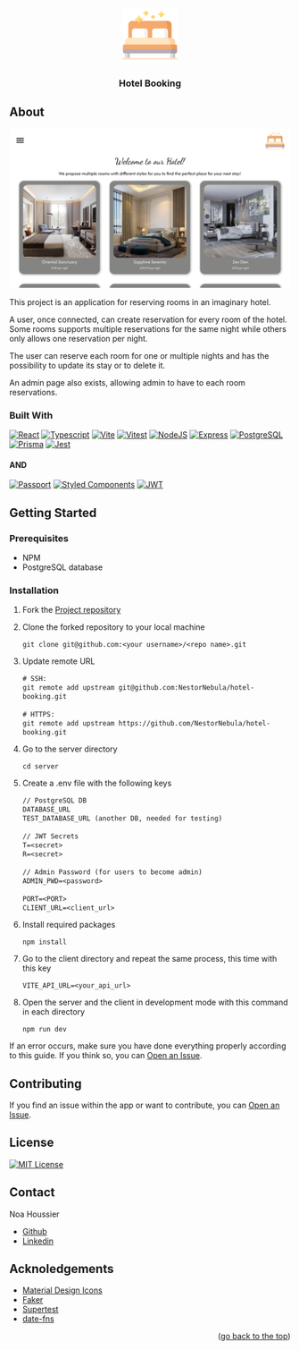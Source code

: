 <a id="top"></a>

<div align="center">
    <a href="https://github.com/NestorNebula/hotel-booking">
        <img src="./client/public/icons/icon.png" alt="Project Logo" width="100" height="100" />
    </a>
    
<h3>Hotel Booking</h3>
</div>

## About

![App Screenshot](./client/public/images/hotel-booking.png)

This project is an application for reserving rooms in an imaginary hotel.

A user, once connected, can create reservation for every room of the hotel. Some rooms supports multiple reservations for the same night while others only allows one reservation per night.

The user can reserve each room for one or multiple nights and has the possibility to update its stay or to delete it.

An admin page also exists, allowing admin to have to each room reservations.

### Built With

[![React](https://skillicons.dev/icons?i=react&theme=light)](https://react.dev/)
[![Typescript](https://skillicons.dev/icons?i=typescript)](https://www.typescriptlang.org/)
[![Vite](https://skillicons.dev/icons?i=vite&theme=light)](https://vite.dev/)
[![Vitest](https://skillicons.dev/icons?i=vitest&theme=light)](https://vitest.dev/)
[![NodeJS](https://skillicons.dev/icons?i=nodejs&theme=light)](https://nodejs.org/)
[![Express](https://skillicons.dev/icons?i=express&theme=light)](https://expressjs.com/)
[![PostgreSQL](https://skillicons.dev/icons?i=postgresql&theme=light)](https://www.postgresql.org/)
[![Prisma](https://skillicons.dev/icons?i=prisma)](https://www.prisma.io/)
[![Jest](https://skillicons.dev/icons?i=jest)](https://jestjs.io/)

#### AND

[![Passport](https://img.shields.io/badge/-Passport-34E27A?style=for-the-badge&logo=passport&logoColor=white)](https://www.passportjs.org/)
[![Styled Components](https://img.shields.io/badge/Styled_Components-DB7093?style=for-the-badge&logo=styled-components&logoColor=white)](https://styled-components.com/)
[![JWT](https://img.shields.io/badge/-JWT-000?style=for-the-badge&logo=JSON-Web-Tokens&logoColor=white)](https://jwt.io/)

## Getting Started

### Prerequisites

- NPM
- PostgreSQL database

### Installation

1. Fork the [Project repository](https://github.com/NestorNebula/hotel-booking)
2. Clone the forked repository to your local machine
   ```
   git clone git@github.com:<your username>/<repo name>.git
   ```
3. Update remote URL

   ```
   # SSH:
   git remote add upstream git@github.com:NestorNebula/hotel-booking.git

   # HTTPS:
   git remote add upstream https://github.com/NestorNebula/hotel-booking.git
   ```

4. Go to the server directory
   ```
   cd server
   ```
5. Create a .env file with the following keys

   ```
   // PostgreSQL DB
   DATABASE_URL
   TEST_DATABASE_URL (another DB, needed for testing)

   // JWT Secrets
   T=<secret>
   R=<secret>

   // Admin Password (for users to become admin)
   ADMIN_PWD=<password>

   PORT=<PORT>
   CLIENT_URL=<client_url>
   ```

6. Install required packages
   ```
   npm install
   ```
7. Go to the client directory and repeat the same process, this time with this key
   ```
   VITE_API_URL=<your_api_url>
   ```
8. Open the server and the client in development mode with this command in each directory
   ```
   npm run dev
   ```

If an error occurs, make sure you have done everything properly according to this guide. If you think so, you can <a href="https://github.com/NestorNebula/hotel-booking/issues">Open an Issue</a>.

## Contributing

If you find an issue within the app or want to contribute, you can <a href="https://github.com/NestorNebula/hotel-booking/issues">Open an Issue</a>.

## License

[![MIT License](https://img.shields.io/badge/License-MIT-darkcyan.svg?style=for-the-badge)](https://github.com/NestorNebula/hotel-booking/blob/main/LICENSE)

## Contact

Noa Houssier

- [Github](https://github.com/NestorNebula)
- [Linkedin](https://www.linkedin.com/in/noahoussier)

## Acknoledgements

- [Material Design Icons](https://pictogrammers.com/library/mdi/)
- [Faker](https://fakerjs.dev/)
- [Supertest](https://github.com/ladjs/supertest)
- [date-fns](https://date-fns.org/)

<p align='right'>(<a href='#top'>go back to the top</a>)</p>
